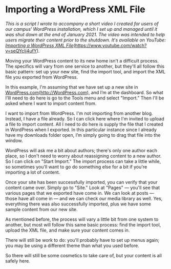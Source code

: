 # Importing a WordPress XML File

*This is a script I wrote to accompany a short video I created for users of our campus*’ *WordPress installation, which I set up and managed until it was shut down at the end of January 2021. The video was intended to help users migrate their content prior to the shutdown. It*’*s available on YouTube:* [*Importing a WordPress XML File*]()(https://www.youtube.com/watch?v=seQYcIj4ufY)*.*

Moving your WordPress content to its new home isn't a difficult process. The specifics will vary from one service to another, but they'll all follow this basic pattern: set up your new site, find the import tool, and import the XML file you exported from WordPress.

In this example, I'm assuming that we have set up a new site in [WordPress.com]()(http://WordPress.com), and I’m at the dashboard. So what I’lll need to do here is go to the Tools menu and select "Import.” Then I'll be asked where I want to import content from.

I want to import from WordPress. I'm not importing from another blog. Instead, I have a file already. So I can click here where I'm invited to upload a file to import content. All I need to do here is supply the file that I created in WordPress when I exported. In this particular instance since I already have my downloads folder open, I’m simply going to drag that file into the window.

WordPress will ask me a bit about authors; there's only one author each place, so I don't need to worry about reassigning content to a new author. So I can click on "Start Import." The import process can take a little while, so sometimes you'll want to go do something else for a bit if you're importing a lot of content.

Once your site has been successfully imported, you can verify that your content came over. Simply go to "Site." Look at "Pages" — you'll see that various pages that we exported have come in. We can look at posts — those have all come in — and we can check our media library as well. Yes, everything there was also successfully imported, plus we have some sample content from our new site.

As mentioned before, the process will vary a little bit from one system to another, but most will follow this same basic process: find the import tool, upload the XML file, and make sure your content comes in.

There will still be work to do: you'll probably have to set up menus again; you may be using a different theme than what you used before.

So there will still be some cosmetics to take care of, but your content is all safely here.


